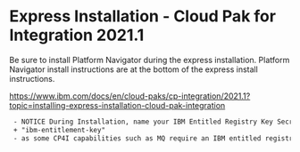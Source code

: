 # Express Installation - Cloud Pak for Integration 2021.1
Be sure to install Platform Navigator during the express installation. 
Platform Navigator install instructions are at the bottom of the express install instructions.

https://www.ibm.com/docs/en/cloud-paks/cp-integration/2021.1?topic=installing-express-installation-cloud-pak-integration

 ```diff
  - NOTICE During Installation, name your IBM Entitled Registry Key Secret:
  + "ibm-entitlement-key"
  - as some CP4I capabilities such as MQ require an IBM entitled registry key with this name
  ```
